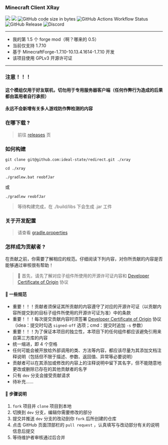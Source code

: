 ### Minecraft Client XRay

[![](https://img.shields.io/badge/Gradle-v8%2E5-g?logo=Gradle)](https://gradle.org)
[![](https://img.shields.io/badge/Zulu%20JDK-8-green)](https://www.azul.com/)
![GitHub code size in bytes](https://img.shields.io/github/languages/code-size/ideal-state/minecraft-forge-xray)
![GitHub Actions Workflow Status](https://img.shields.io/github/actions/workflow/status/ideal-state/minecraft-forge-xray/gradle-release.yml)
![GitHub Release](https://img.shields.io/github/v/release/ideal-state/minecraft-forge-xray)
![Discord](https://img.shields.io/discord/1191122625389396098)

------------------------------------------------------

* 我的第 1.5 个 forge mod（啊？哪来的 0.5）
* 当前仅支持 1.7.10
* 基于 MinecraftForge-1.7.10-10.13.4.1614-1.7.10 开发
* 该项目使用 GPLv3 开源许可证

------------------------------------------------------

### 注意！！！

#### 这个模组仅用于好友联机，切勿用于专用服务器客户端（任何作弊行为造成的后果都由滥用者自行承担）

#### 永远不会新增有关多人游戏防作弊检测的内容

### 在哪下载 ?

> 前往 [releases](https://github.com/ideal-state/minecraft-forge-xray/releases) 页

### 如何构建

```shell
git clone git@github.com:ideal-state/redirect.git ./xray
```

```shell
cd ./xray
```

```shell
./gradlew.bat reobfJar
```

或

```shell
./gradlew reobfJar
```

> 等待构建完成，在 ./build/libs 下会生成 .jar 工件

### 关于开发配置

> 请查看 [gradle.properties](./gradle.properties)

### 怎样成为贡献者 ?

在贡献之前，你需要了解相应的规范。仔细阅读下列内容，对你所贡献的内容是否能够通过审核很有帮助！

> 🔔 首先，请先了解对应子组件所使用的开源许可证内容和 [Developer Certificate of Origin](https://developercertificate.org)
> 协议

#### 📏 一些规范

* 重要！！！贡献者须保证其所贡献的内容遵守了对应的开源许可证（以贡献内容所提交到的目标子组件所使用的开源许可证为准）中的条款
* 重要！！！每次提交贡献内容时须签署 [Developer Certificate of Origin](https://developercertificate.org)
  协议（idea：提交时勾选 `signed-off` 选项；cmd：提交时追加 `-s` 参数）
* 重要！！！为了保证本项目的独立性，本项目下的任何组件都应该避免引用来自第三方库的内容
* 统一缩进，即 4 个空格
* 任何可能会被开放给外部调用的类、方法等内容，都应该尽量为其添加文档注释说明（包括但不限于描述、参数、返回值、异常等必要说明）
* 贡献者可以在其添加或修改的内容上的注释说明中留下其名字，但不能随意地更改或删除已存在的其他贡献者的名字
* 只有 `dev` 分支会接受贡献请求
* 待补充……

#### 📌 步骤说明

1. `fork` 项目并 `clone` 项目到本地
2. 切换到 `dev` 分支，编辑你需要修改的部分
3. 提交并推送 `dev` 分支的改动到你 `fork` 后所创建的仓库
4. 点击 GitHub 页面顶部栏的 `pull request` ，认真填写与改动部分有关的说明信息后提交
5. 等待维护者审核通过后合并

